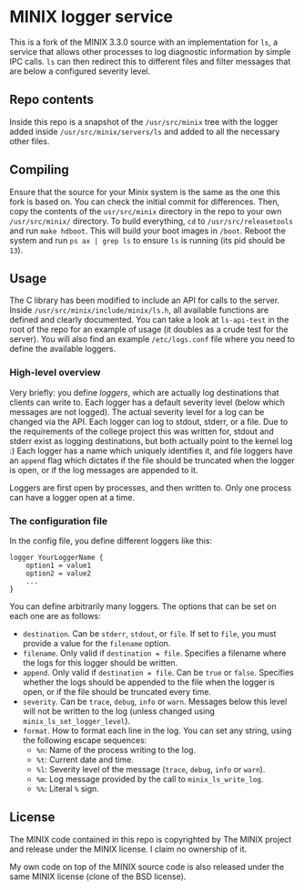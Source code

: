 # MINIX logger service

This is a fork of the MINIX 3.3.0 source with an implementation for `ls`, a
service that allows other processes to log diagnostic information by simple IPC
calls. `ls` can then redirect this to different files and filter messages that
are below a configured severity level.

## Repo contents

Inside this repo is a snapshot of the `/usr/src/minix` tree with the logger added
inside `/usr/src/minix/servers/ls` and added to all the necessary other files.

## Compiling

Ensure that the source for your Minix system is the same as the one this fork is
based on. You can check the initial commit for differences. Then, copy the
contents of the `usr/src/minix` directory in the repo to your own
`/usr/src/minix/` directory. To build everything, `cd` to `/usr/src/releasetools`
and run `make hdboot`. This will build your boot images in `/boot`. Reboot the
system and run `ps ax | grep ls` to ensure `ls` is running (its pid should be
`13`).

## Usage

The C library has been modified to include an API for calls to the server. Inside
`/usr/src/minix/include/minix/ls.h`, all available functions are defined and
clearly documented. You can take a look at `ls-api-test` in the root of the repo
for an example of usage (it doubles as a crude test for the server). You will
also find an example `/etc/logs.conf` file where you need to define the available
loggers.

### High-level overview

Very briefly: you define *loggers*, which are actually log destinations that
clients can write to. Each logger has a default severity level (below which
messages are not logged). The actual severity level for a log can be changed via
the API. Each logger can log to stdout, stderr, or a file. Due to the
requirements of the college project this was written for, stdout and stderr exist
as logging destinations, but both actually point to the kernel log :) Each logger
has a name which uniquely identifies it, and file loggers have an `append` flag
which dictates if the file should be truncated when the logger is open, or if the
log messages are appended to it.

Loggers are first open by processes, and then written to. Only one process can
have a logger open at a time.

### The configuration file

In the config file, you define different loggers like this:

```
logger YourLoggerName {
    option1 = value1
    option2 = value2
    ...
}
```

You can define arbitrarily many loggers. The options that can be set on each one
are as follows:

* `destination`. Can be `stderr`, `stdout`, or `file`. If set to `file`, you must
  provide a value for the `filename` option.
* `filename`. Only valid if `destination = file`. Specifies a filename where the
  logs for this logger should be written.
* `append`. Only valid if `destination = file`. Can be `true` or `false`.
  Specifies whether the logs should be appended to the file when the logger is
  open, or if the file should be truncated every time.
* `severity`. Can be `trace`, `debug`, `info` or `warn`. Messages below this
  level will not be written to the log (unless changed using
  `minix_ls_set_logger_level`).
* `format`. How to format each line in the log. You can set any string, using the
  following escape sequences:
    * `%n`: Name of the process writing to the log.
    * `%t`: Current date and time.
    * `%l`: Severity level of the message (`trace`, `debug`, `info` or `warn`).
    * `%m`: Log message provided by the call to `minix_ls_write_log`.
    * `%%`: Literal `%` sign.

## License

The MINIX code contained in this repo is copyrighted by The MINIX project and
release under the MINIX license. I claim no ownership of it.

My own code on top of the MINIX source code is also released under the same MINIX
license (clone of the BSD license).
